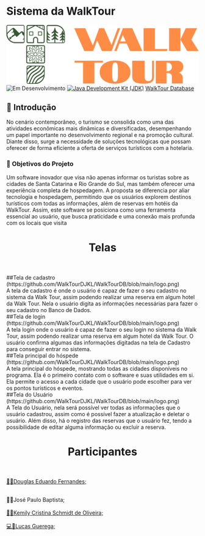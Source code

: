 # Sistema da WalkTour

![WalkTour](https://github.com/WalkTourDJKL/WalkTourDB/blob/main/logo.png)
![Em Desenvolvimento](https://img.shields.io/badge/Status-Em%20Desenvolvimento-blue)
[![Java Development Kit (JDK)](https://img.shields.io/badge/License-JDK-blue)](https://www.oracle.com/java/technologies/javase-jdk11-downloads.html)
[WalkTour Database](https://github.com/WalkTourDJKL/WalkTourDB)

## 🏨 Introdução

No cenário contemporâneo, o turismo se consolida como uma das atividades econômicas mais
dinâmicas e diversificadas, desempenhando um papel importante no desenvolvimento regional e
na promoção cultural. Diante disso, surge a necessidade de soluções tecnológicas que possam oferecer de forma eficiente
a oferta de serviços turísticos com a hotelaria.


### 🎯 Objetivos do Projeto

Um software inovador que visa não apenas informar os turistas sobre as cidades de Santa
Catarina e Rio Grande do Sul, mas também oferecer uma experiência completa de hospedagem.
A proposta se diferencia por aliar tecnologia e hospedagem, permitindo que os usuários explorem
destinos turísticos com todas as informações, além de reservas em hotéis da WalkTour. Assim,
este software se posiciona como uma ferramenta essencial ao usuário, que busca praticidade e
uma conexão mais profunda com os locais que visita

<h1 align="center">
    <a>
        Telas
    </a>
</h1>
<br><br>
##Tela de cadastro<br>
(https://github.com/WalkTourDJKL/WalkTourDB/blob/main/logo.png)<br>
A tela de cadastro é onde o usuário é capaz de fazer o seu cadastro no sistema da Walk Tour, assim podendo realizar uma reserva em algum hotel da Walk Tour. Nela o usuário digita as informações necessárias para fazer o seu cadastro no Banco de Dados.<br>
##Tela de login<br>
(https://github.com/WalkTourDJKL/WalkTourDB/blob/main/logo.png)<br>
A tela login onde o usuário é capaz de fazer o seu login no sistema da Walk Tour, assim podendo realizar uma reserva em algum hotel da Walk Tour. O usuário confirma algumas das informações digitadas na tela de Cadastro para conseguir entrar no sistema.<br>
##Tela principal do hóspede<br>
(https://github.com/WalkTourDJKL/WalkTourDB/blob/main/logo.png)<br>
A tela principal do hóspede, mostrando todas as cidades disponíveis no programa. Ela é o primeiro contato com o software e suas utilidades em si. Ela permite o acesso a cada cidade que o usuário pode escolher para ver os pontos turísticos e eventos.<br>
##Tela do Usuário<br>
(https://github.com/WalkTourDJKL/WalkTourDB/blob/main/logo.png)<br>
A Tela do Usuário, nela será possível ver todas as informações que o usuário cadastrou, assim como é possível fazer a atualização e deletar o usuário. Além disso, há o registro das reservas que o usuário fez, tendo a possibilidade de editar alguma informação ou excluir a reserva.<br>



<h1 align="center">
    <a>
        Participantes
    </a>
</h1>
<br><br>
<a align="Left" href="https://br.linkedin.com/in/douglas-eduardo-fernandes-4b880a285">
    👨‍💻Douglas Eduardo Fernandes;
</a>
<br><br>
<p align="Left">
    👨‍💻José Paulo Baptista;
</a>
<br><br>
<a align="Left" href="">
    👩‍💻Kemily Cristina Schmidt de Oliveira;
</a>
<br><br>
<a align="Left" href="https://br.linkedin.com/in/lucas-guerega-bba206256">
    💻🐒Lucas Guerega;
</a>
<br><br>


